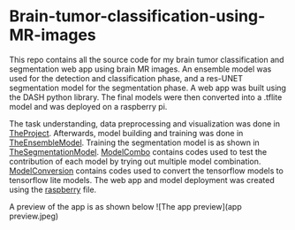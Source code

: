 # Brain-tumor-classification-using-MR-images
This repo contains all the source code for my brain tumor classification and segmentation web app using brain MR images. An ensemble model was used for the detection and classification phase, and a res-UNET segmentation model for the segmentation phase. A web app was built using the DASH python library. The final models were then converted into a .tflite model and was deployed on a raspberry pi. 


The task understanding, data preprocessing and visualization was done in [TheProject](TheProject.ipynb). 
Afterwards, model building and training was done in [TheEnsembleModel](TheEnsembleModel.ipynb). 
Training the segmentation model is as shown in [TheSegmentationModel](TheSegmentationModel.ipynb).
[ModelCombo](ModelCombo.ipynb) contains codes used to test the contribution of each model by trying out multiple model combination.
[ModelConversion](ModelConversion.ipynb) contains codes used to convert the tensorflow models to tensorflow lite models.
The web app and model deployment was created using the [raspberry](raspberry.py) file.

A preview of the app is as shown below
![The app preview](app preview.jpeg)
